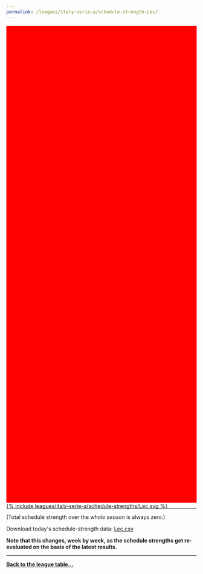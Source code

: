 ```yaml
---
permalink: /leagues/italy-serie-a/schedule-strength-Lec/
---
```


<style>
.svg-wrap {
    background-color:red;
    height:0;
    padding-top:250%; /* 350px/550px */
    position: relative;
}

svg {
    background-color: white;
    height: 100%;
    display:block;
    width: 100%;
    position: absolute;
    top:0;
    left:0;
}
</style>


<div class="svg-wrap">
{% include leagues/italy-serie-a/schedule-strengths/Lec.svg %}
</div>

-----

(Total schedule strength over the *whole season* is always zero.)


Download today's schedule-strength data: [Lec.csv](/assets/leagues/italy-serie-a/2019/schedule-strengths/Lec.csv)

**Note that this changes, week by week, as the schedule strengths get re-evaluated on the
basis of the latest results.**

-----

[**Back to the league table...**](/leagues/italy-serie-a)


